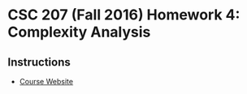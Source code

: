 # CSC 207 (Fall 2016) Homework 4: Complexity Analysis

## Instructions

* [Course Website](http://www.cs.grinnell.edu/~osera/courses/csc207/16fa/homeworks/04-exercises-in-complexity.html)

